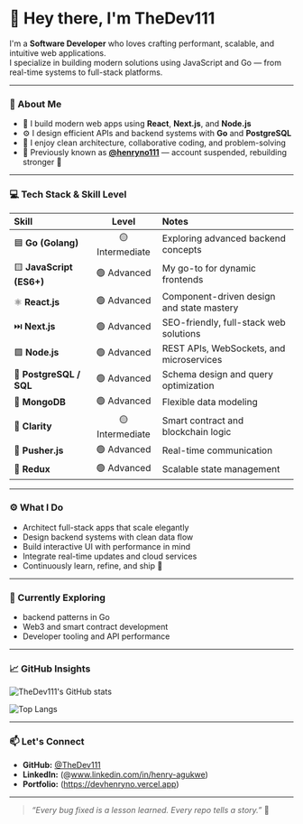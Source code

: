 # 👋 Hey there, I'm **TheDev111**

I'm a **Software Developer** who loves crafting performant, scalable, and intuitive web applications.  
I specialize in building modern solutions using JavaScript and Go — from real-time systems to full-stack platforms.

---

### 🧠 About Me
- 🚀 I build modern web apps using **React**, **Next.js**, and **Node.js**  
- ⚙️ I design efficient APIs and backend systems with **Go** and **PostgreSQL**  
- 💬 I enjoy clean architecture, collaborative coding, and problem-solving  
- 🧩 Previously known as **[@henryno111](https://github.com/henryno111)** — account suspended, rebuilding stronger 💪  

---

### 💻 Tech Stack & Skill Level

| Skill | Level | Notes |
|:------|:------:|:------|
| 🟦 **Go (Golang)** | 🟡 Intermediate | Exploring advanced backend concepts |
| 🟨 **JavaScript (ES6+)** | 🟢 Advanced | My go-to for dynamic frontends |
| ⚛️ **React.js** | 🟢 Advanced | Component-driven design and state mastery |
| ⏭️ **Next.js** | 🟢 Advanced | SEO-friendly, full-stack web solutions |
| 🟩 **Node.js** | 🟢 Advanced | REST APIs, WebSockets, and microservices |
| 🐘 **PostgreSQL / SQL** | 🟢 Advanced | Schema design and query optimization |
| 🍃 **MongoDB** | 🟢 Advanced | Flexible data modeling |
| 🔗 **Clarity** | 🟡 Intermediate | Smart contract and blockchain logic |
| 📡 **Pusher.js** | 🟢 Advanced | Real-time communication |
| 🔄 **Redux** | 🟢 Advanced | Scalable state management |

---

### ⚙️ What I Do
- Architect full-stack apps that scale elegantly  
- Design backend systems with clean data flow  
- Build interactive UI with performance in mind  
- Integrate real-time updates and cloud services  
- Continuously learn, refine, and ship 🧭  

---

### 🌱 Currently Exploring
- backend patterns in Go  
- Web3 and smart contract development  
- Developer tooling and API performance  

---

### 📈 GitHub Insights
![TheDev111's GitHub stats](https://github-readme-stats.vercel.app/api?username=TheDev111&show_icons=true&theme=tokyonight)

![Top Langs](https://github-readme-stats.vercel.app/api/top-langs/?username=TheDev111&layout=compact&theme=tokyonight)

---

### 📫 Let's Connect
- **GitHub:** [@TheDev111](https://github.com/TheDev111)  
- **LinkedIn:** (@www.linkedin.com/in/henry-agukwe)  
- **Portfolio:** (https://devhenryno.vercel.app)  

---

> *“Every bug fixed is a lesson learned. Every repo tells a story.”* 🚀
